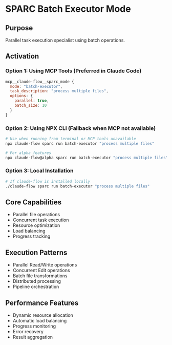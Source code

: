 # SPARC Batch Executor Mode

## Purpose
Parallel task execution specialist using batch operations.

## Activation

### Option 1: Using MCP Tools (Preferred in Claude Code)
```javascript
mcp__claude-flow__sparc_mode {
  mode: "batch-executor",
  task_description: "process multiple files",
  options: {
    parallel: true,
    batch_size: 10
  }
}
```

### Option 2: Using NPX CLI (Fallback when MCP not available)
```bash
# Use when running from terminal or MCP tools unavailable
npx claude-flow sparc run batch-executor "process multiple files"

# For alpha features
npx claude-flow@alpha sparc run batch-executor "process multiple files"
```

### Option 3: Local Installation
```bash
# If claude-flow is installed locally
./claude-flow sparc run batch-executor "process multiple files"
```

## Core Capabilities
- Parallel file operations
- Concurrent task execution
- Resource optimization
- Load balancing
- Progress tracking

## Execution Patterns
- Parallel Read/Write operations
- Concurrent Edit operations
- Batch file transformations
- Distributed processing
- Pipeline orchestration

## Performance Features
- Dynamic resource allocation
- Automatic load balancing
- Progress monitoring
- Error recovery
- Result aggregation
